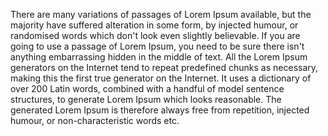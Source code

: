 There are many variations of passages of Lorem Ipsum available, but the majority have suffered alteration in some form, by injected
 humour, or randomised words which don't look even slightly believable. If you are going to use a passage of Lorem Ipsum, you need to be
 sure there isn't anything embarrassing hidden in the middle of text. All the Lorem Ipsum generators on the Internet tend to repeat 
 predefined chunks as necessary, making this the first true generator on the Internet. It uses a dictionary of over 200 Latin words,
combined with a handful of model sentence structures, to generate Lorem Ipsum which looks reasonable. The generated Lorem Ipsum is 
therefore always free from repetition, injected humour, or non-characteristic words etc.